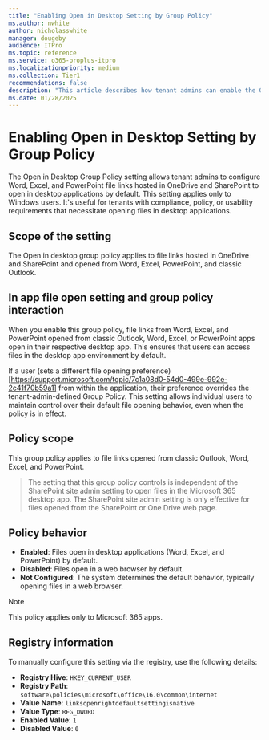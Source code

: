 ```yaml
---
title: "Enabling Open in Desktop Setting by Group Policy"
ms.author: nwhite
author: nicholasswhite
manager: dougeby
audience: ITPro
ms.topic: reference
ms.service: o365-proplus-itpro
ms.localizationpriority: medium
ms.collection: Tier1
recommendations: false
description: "This article describes how tenant admins can enable the Open in Desktop feature using Group Policy."
ms.date: 01/28/2025
---
```


# Enabling Open in Desktop Setting by Group Policy

The Open in Desktop Group Policy setting allows tenant admins to configure Word, Excel, and PowerPoint file links hosted in OneDrive and SharePoint to open in desktop applications by default. This setting applies only to Windows users. It's useful for tenants with compliance, policy, or usability requirements that necessitate opening files in desktop applications.

## Scope of the setting

The Open in desktop group policy applies to file links hosted in OneDrive and SharePoint and opened from Word, Excel, PowerPoint, and classic Outlook.

## In app file open setting and group policy interaction

When you enable this group policy, file links from Word, Excel, and PowerPoint opened from classic Outlook, Word, Excel, or PowerPoint apps open in their respective desktop app. This ensures that users can access files in the desktop app environment by default.

If a user (sets a different file opening preference)[https://support.microsoft.com/topic/7c1a08d0-54d0-499e-992e-2c41f70b59a1] from within the application, their preference overrides the tenant-admin-defined Group Policy. This setting allows individual users to maintain control over their default file opening behavior, even when the policy is in effect.

## Policy scope

This group policy applies to file links opened from classic Outlook, Word, Excel, and PowerPoint.

> <!NOTE>
> The setting that this group policy controls is independent of the SharePoint site admin setting to open files in the Microsoft 365 desktop app. The SharePoint site admin setting is only effective for files opened from the SharePoint or One Drive web page.

## Policy behavior

- **Enabled**: Files open in desktop applications (Word, Excel, and PowerPoint) by default.
- **Disabled**: Files open in a web browser by default.
- **Not Configured**: The system determines the default behavior, typically opening files in a web browser.

> [!NOTE]
> This policy applies only to Microsoft 365 apps.

## Registry information

To manually configure this setting via the registry, use the following details:

- **Registry Hive**: `HKEY_CURRENT_USER`
- **Registry Path**: `software\policies\microsoft\office\16.0\common\internet`
- **Value Name**: `linksopenrightdefaultsettingisnative`
- **Value Type**: `REG_DWORD`
- **Enabled Value**: `1`
- **Disabled Value**: `0`
